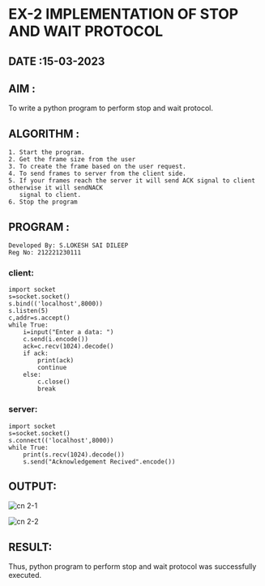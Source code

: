 # EX-2 IMPLEMENTATION OF STOP AND WAIT PROTOCOL
## DATE :15-03-2023

## AIM :
To write a python program to perform stop and wait protocol.

## ALGORITHM :

```
1. Start the program.
2. Get the frame size from the user
3. To create the frame based on the user request.
4. To send frames to server from the client side.
5. If your frames reach the server it will send ACK signal to client otherwise it will sendNACK 
   signal to client.
6. Stop the program
```
## PROGRAM :
```
Developed By: S.LOKESH SAI DILEEP
Reg No: 212221230111
```
### client:
```
import socket
s=socket.socket()
s.bind(('localhost',8000))
s.listen(5)
c,addr=s.accept()
while True:
    i=input("Enter a data: ")
    c.send(i.encode())
    ack=c.recv(1024).decode()
    if ack:
        print(ack)
        continue
    else:
        c.close()
        break

```
### server:
```
import socket
s=socket.socket()
s.connect(('localhost',8000))
while True:
    print(s.recv(1024).decode())
    s.send("Acknowledgement Recived".encode())
```
## OUTPUT:
![cn 2-1](https://github.com/yashaswimitta/EX-2/assets/94619247/e58cb250-cd70-46d3-a7b8-7230b3a97b45)

![cn 2-2](https://github.com/yashaswimitta/EX-2/assets/94619247/d6fb3ffa-bb36-4819-be67-80edfd31aa9c)




## RESULT:
Thus, python program to perform stop and wait protocol was successfully executed.
